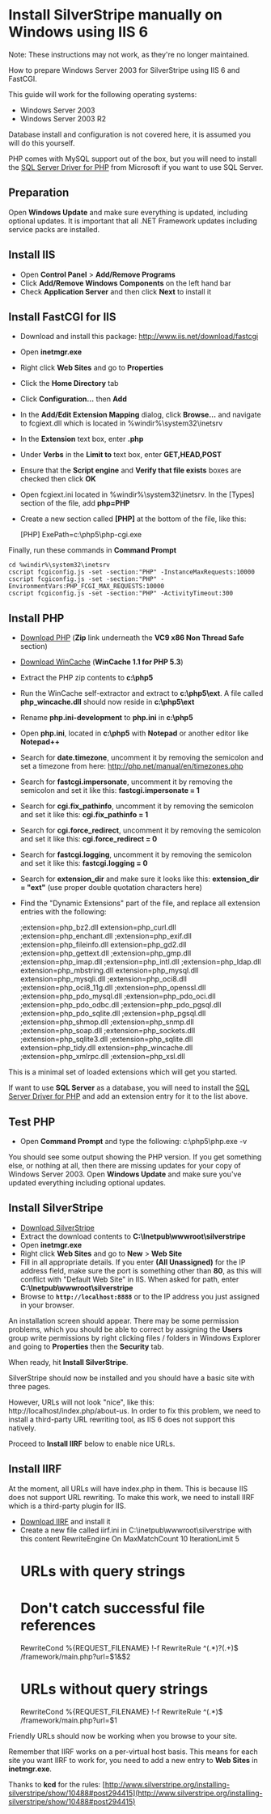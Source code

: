 # Install SilverStripe manually on Windows using IIS 6

<div class="warning" markdown="1">Note: These instructions may not work, as they're no longer maintained.</div>

How to prepare Windows Server 2003 for SilverStripe using IIS 6 and FastCGI.

This guide will work for the following operating systems:

  * Windows Server 2003
  * Windows Server 2003 R2

Database install and configuration is not covered here, it is assumed you will do this yourself.

PHP comes with MySQL support out of the box, but you will need to install the [SQL Server Driver for PHP](http://www.microsoft.com/downloads/en/details.aspx?displaylang=en&FamilyID=80e44913-24b4-4113-8807-caae6cf2ca05)
from Microsoft if you want to use SQL Server.

## Preparation

Open **Windows Update** and make sure everything is updated, including optional updates. It is important that all .NET Framework updates including service packs are installed.

## Install IIS

  - Open **Control Panel** > **Add/Remove Programs** 
  - Click **Add/Remove Windows Components** on the left hand bar
  - Check **Application Server** and then click **Next** to install it

## Install FastCGI for IIS

  - Download and install this package: http://www.iis.net/download/fastcgi
  - Open **inetmgr.exe**
  - Right click **Web Sites** and go to **Properties**
  - Click the **Home Directory** tab
  - Click **Configuration...** then **Add**
  - In the **Add/Edit Extension Mapping** dialog, click **Browse...** and navigate to fcgiext.dll which is located in %windir%\system32\inetsrv
  - In the **Extension** text box, enter **.php**
  - Under **Verbs** in the **Limit to** text box, enter **GET,HEAD,POST**
  - Ensure that the **Script engine** and **Verify that file exists** boxes are checked then click **OK**
  - Open fcgiext.ini located in %windir%\system32\inetsrv. In the [Types] section of the file, add **php=PHP**
  - Create a new section called **[PHP]** at the bottom of the file, like this:

	[PHP]
	ExePath=c:\php5\php-cgi.exe

Finally, run these commands in **Command Prompt**

	cd %windir%\system32\inetsrv
	cscript fcgiconfig.js -set -section:"PHP" -InstanceMaxRequests:10000
	cscript fcgiconfig.js -set -section:"PHP" -EnvironmentVars:PHP_FCGI_MAX_REQUESTS:10000
	cscript fcgiconfig.js -set -section:"PHP" -ActivityTimeout:300

## Install PHP

  - [Download PHP](http://windows.php.net/download) (**Zip** link underneath the **VC9 x86 Non Thread Safe** section)
  - [Download WinCache](http://www.iis.net/download/WinCacheForPHP) (**WinCache 1.1 for PHP 5.3**)
  - Extract the PHP zip contents to **c:\php5**
  - Run the WinCache self-extractor and extract to **c:\php5\ext**. A file called **php_wincache.dll** should now reside in **c:\php5\ext**
  - Rename **php.ini-development** to **php.ini** in **c:\php5**
  - Open **php.ini**, located in **c:\php5** with **Notepad** or another editor like **Notepad++**
  - Search for **date.timezone**, uncomment it by removing the semicolon and set a timezone from here: http://php.net/manual/en/timezones.php
  - Search for **fastcgi.impersonate**, uncomment it by removing the semicolon and set it like this: **fastcgi.impersonate = 1**
  - Search for **cgi.fix_pathinfo**, uncomment it by removing the semicolon and set it like this: **cgi.fix_pathinfo = 1**
  - Search for **cgi.force_redirect**, uncomment it by removing the semicolon and set it like this: **cgi.force_redirect = 0**
  - Search for **fastcgi.logging**, uncomment it by removing the semicolon and set it like this: **fastcgi.logging = 0**
  - Search for **extension_dir** and make sure it looks like this: **extension_dir = "ext"** (use proper double quotation characters here)
  - Find the "Dynamic Extensions" part of the file, and replace all extension entries with the following:

	;extension=php_bz2.dll
	extension=php_curl.dll
	;extension=php_enchant.dll
	;extension=php_exif.dll
	;extension=php_fileinfo.dll
	extension=php_gd2.dll
	;extension=php_gettext.dll
	;extension=php_gmp.dll
	;extension=php_imap.dll
	;extension=php_intl.dll
	;extension=php_ldap.dll
	extension=php_mbstring.dll
	extension=php_mysql.dll
	extension=php_mysqli.dll
	;extension=php_oci8.dll
	;extension=php_oci8_11g.dll
	;extension=php_openssl.dll
	;extension=php_pdo_mysql.dll
	;extension=php_pdo_oci.dll
	;extension=php_pdo_odbc.dll
	;extension=php_pdo_pgsql.dll
	;extension=php_pdo_sqlite.dll
	;extension=php_pgsql.dll
	;extension=php_shmop.dll
	;extension=php_snmp.dll
	;extension=php_soap.dll
	;extension=php_sockets.dll
	;extension=php_sqlite3.dll
	;extension=php_sqlite.dll
	extension=php_tidy.dll
	extension=php_wincache.dll
	;extension=php_xmlrpc.dll
	;extension=php_xsl.dll

This is a minimal set of loaded extensions which will get you started.

If want to use **SQL Server** as a database, you will need to install the [SQL Server Driver for PHP](http://www.microsoft.com/downloads/en/details.aspx?displaylang=en&FamilyID=80e44913-24b4-4113-8807-caae6cf2ca05) and add an extension entry for it to the list above.

## Test PHP

  - Open **Command Prompt** and type the following:
	c:\php5\php.exe -v

You should see some output showing the PHP version. If you get something else, or nothing at all, then there are missing updates for your copy of Windows Server 2003. Open **Windows Update** and make sure you've updated everything including optional updates.

## Install SilverStripe

  - [Download SilverStripe](https://www.silverstripe.org/download)
  - Extract the download contents to **C:\Inetpub\wwwroot\silverstripe**
  - Open **inetmgr.exe**
  - Right click **Web Sites** and go to **New** > **Web Site**
  - Fill in all appropriate details. If you enter **(All Unassigned)** for the IP address field, make sure the port is something other than **80**, as this will conflict with "Default Web Site" in IIS. When asked for path, enter **C:\Inetpub\wwwroot\silverstripe**
  - Browse to **`http://localhost:8888`** or to the IP address you just assigned in your browser.

An installation screen should appear. There may be some permission problems, which you should be able to correct by assigning the **Users** group write permissions by right clicking files / folders in Windows Explorer and going to **Properties** then the **Security** tab.

When ready, hit **Install SilverStripe**.

SilverStripe should now be installed and you should have a basic site with three pages.

However, URLs will not look "nice", like this: http://localhost/index.php/about-us. In order to fix this problem, we need to install a third-party URL rewriting tool, as IIS 6 does not support this natively.

Proceed to **Install IIRF** below to enable nice URLs.

## Install IIRF

At the moment, all URLs will have index.php in them. This is because IIS does not support URL rewriting. To make this work, we need to install IIRF which is a third-party plugin for IIS.

  - [Download IIRF](http://iirf.codeplex.com/releases/view/36814) and install it
  - Create a new file called iirf.ini in C:\inetpub\wwwroot\silverstripe with this content
	RewriteEngine On
	MaxMatchCount 10
	IterationLimit 5
	# URLs with query strings 
	# Don't catch successful file references 
	RewriteCond %{REQUEST_FILENAME} !-f 
	RewriteRule ^(.*)\?(.+)$ /framework/main.php?url=$1&$2
	# URLs without query strings 
	RewriteCond %{REQUEST_FILENAME} !-f 
	RewriteRule ^(.*)$ /framework/main.php?url=$1

Friendly URLs should now be working when you browse to your site.

Remember that IIRF works on a per-virtual host basis. This means for each site you want IIRF to work for, you need to add a new entry to **Web Sites** in **inetmgr.exe**.

Thanks to **kcd** for the rules: [http://www.silverstripe.org/installing-silverstripe/show/10488#post294415](http://www.silverstripe.org/installing-silverstripe/show/10488#post294415)
